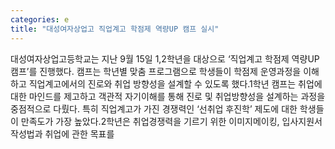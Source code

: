 ```yaml
---
categories: e
title: "대성여자상업고 직업계고 학점제 역량UP 캠프 실시"
---
```

대성여자상업고등학교는 지난 9월 15일 1,2학년을 대상으로 ‘직업계고 학점제 역량UP캠프’를 진행했다. 캠프는 학년별 맞춤 프로그램으로 학생들이 학점제 운영과정을 이해하고 직업계고에서의 진로와 취업 방향성을 설계할 수 있도록 했다.1학년 캠프는 취업에 대한 마인드를 제고하고 객관적 자기이해를 통해 진로 및 취업방향성을 설계하는 과정을 중점적으로 다뤘다. 특히 직업계고가 가진 경쟁력인 ‘선취업 후진학’ 제도에 대한 학생들이 만족도가 가장 높았다.2학년은 취업경쟁력을 기르기 위한 이미지메이킹, 입사지원서 작성법과 취업에 관한 목표를